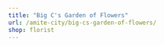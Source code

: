 ```yaml
---
title: "Big C's Garden of Flowers"
url: /amite-city/big-cs-garden-of-flowers/
shop: florist
---
```

